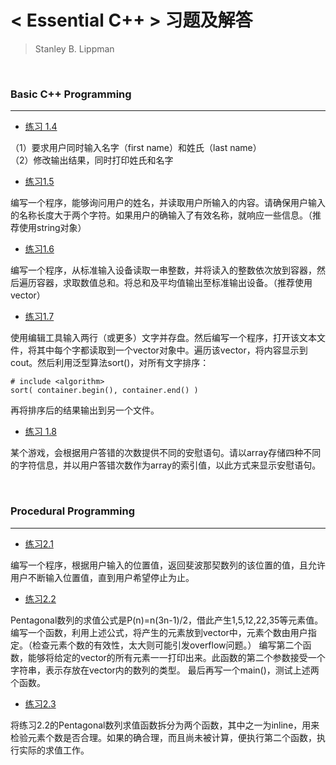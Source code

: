 # < Essential C++ > 习题及解答
> Stanley B. Lippman

<br/>

### Basic C++ Programming
---

* [练习 1.4](https://github.com/MarsBase7/Essential_Cpp_Exercises/blob/master/Chapter%201/1_4.cpp)

（1）要求用户同时输入名字（first name）和姓氏（last name）    
（2）修改输出结果，同时打印姓氏和名字

* [练习1.5](https://github.com/MarsBase7/Essential_Cpp_Exercises/blob/master/Chapter%201/1_5.cpp)

编写一个程序，能够询问用户的姓名，并读取用户所输入的内容。请确保用户输入的名称长度大于两个字符。如果用户的确输入了有效名称，就响应一些信息。（推荐使用string对象）

* [练习1.6](https://github.com/MarsBase7/Essential_Cpp_Exercises/blob/master/Chapter%201/1_6.cpp)

编写一个程序，从标准输入设备读取一串整数，并将读入的整数依次放到容器，然后遍历容器，求取数值总和。将总和及平均值输出至标准输出设备。（推荐使用vector）

* [练习1.7](https://github.com/MarsBase7/Essential_Cpp_Exercises/blob/master/Chapter%201/1_7.cpp)

使用编辑工具输入两行（或更多）文字并存盘。然后编写一个程序，打开该文本文件，将其中每个字都读取到一个vector<string>对象中。遍历该vector，将内容显示到cout。然后利用泛型算法sort()，对所有文字排序：
```
# include <algorithm>
sort( container.begin(), container.end() )
```
再将排序后的结果输出到另一个文件。

* [练习 1.8](https://github.com/MarsBase7/Essential_Cpp_Exercises/blob/master/Chapter%201/1_8.cpp)

某个游戏，会根据用户答错的次数提供不同的安慰语句。请以array存储四种不同的字符信息，并以用户答错次数作为array的索引值，以此方式来显示安慰语句。

<br/>

### Procedural Programming
---
* [练习2.1](https://github.com/MarsBase7/Essential_Cpp_Exercises/blob/master/Chapter%202/2_1.cpp)

编写一个程序，根据用户输入的位置值，返回斐波那契数列的该位置的值，且允许用户不断输入位置值，直到用户希望停止为止。

* [练习2.2](https://github.com/MarsBase7/Essential_Cpp_Exercises/blob/master/Chapter%202/2_2.cpp)

Pentagonal数列的求值公式是P(n)=n(3n-1)/2，借此产生1,5,12,22,35等元素值。
编写一个函数，利用上述公式，将产生的元素放到vector中，元素个数由用户指定。（检查元素个数的有效性，太大则可能引发overflow问题。）
编写第二个函数，能够将给定的vector的所有元素一一打印出来。此函数的第二个参数接受一个字符串，表示存放在vector内的数列的类型。
最后再写一个main()，测试上述两个函数。

* [练习2.3](https://github.com/MarsBase7/Essential_Cpp_Exercises/blob/master/Chapter%202/2_3.cpp)

将练习2.2的Pentagonal数列求值函数拆分为两个函数，其中之一为inline，用来检验元素个数是否合理。如果的确合理，而且尚未被计算，便执行第二个函数，执行实际的求值工作。

